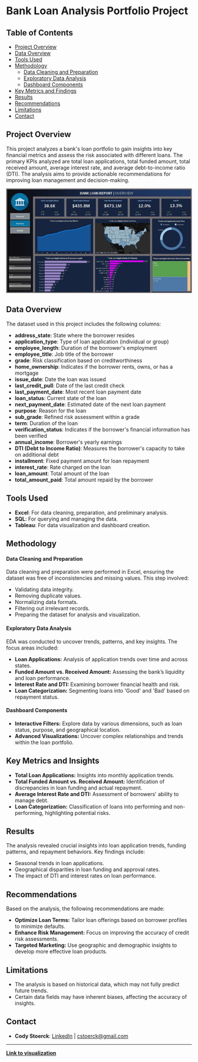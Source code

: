 # Bank Loan Analysis Portfolio Project

## Table of Contents

- [Project Overview](#project-overview)
- [Data Overview](#data-overview)
- [Tools Used](#tools-used)
- [Methodology](#methodology)
  - [Data Cleaning and Preparation](#data-cleaning-and-preparation)
  - [Exploratory Data Analysis](#exploratory-data-analysis)
  - [Dashboard Components](#dashboard-components)
- [Key Metrics and Findings](#key-metrics-and-findings)
- [Results](#results)
- [Recommendations](#recommendations)
- [Limitations](#limitations)
- [Contact](#contact)

## Project Overview
This project analyzes a bank's loan portfolio to gain insights into key financial metrics and assess the risk associated with different loans. The primary KPIs analyzed are total loan applications, total funded amount, total received amount, average interest rate, and average debt-to-income ratio (DTI). The analysis aims to provide actionable recommendations for improving loan management and decision-making.

<img src="bank-loan-dashboard-preview.JPG">

## Data Overview
The dataset used in this project includes the following columns:

- **address_state**: State where the borrower resides
- **application_type**: Type of loan application (individual or group)
- **employee_length**: Duration of the borrower's employment
- **employee_title**: Job title of the borrower
- **grade**: Risk classification based on creditworthiness
- **home_ownership**: Indicates if the borrower rents, owns, or has a mortgage
- **issue_date**: Date the loan was issued
- **last_credit_pull**: Date of the last credit check
- **last_payment_date**: Most recent loan payment date
- **loan_status**: Current state of the loan
- **next_payment_date**: Estimated date of the next loan payment
- **purpose**: Reason for the loan
- **sub_grade**: Refined risk assessment within a grade
- **term**: Duration of the loan
- **verification_status**: Indicates if the borrower's financial information has been verified
- **annual_income**: Borrower's yearly earnings
- **DTI (Debt to Income Ratio)**: Measures the borrower's capacity to take on additional debt
- **installment**: Fixed payment amount for loan repayment
- **interest_rate**: Rate charged on the loan
- **loan_amount**: Total amount of the loan
- **total_amount_paid**: Total amount repaid by the borrower

## Tools Used
- **Excel**: For data cleaning, preparation, and preliminary analysis.
- **SQL**: For querying and managing the data.
- **Tableau**: For data visualization and dashboard creation.

## Methodology
#### Data Cleaning and Preparation
Data cleaning and preparation were performed in Excel, ensuring the dataset was free of inconsistencies and missing values. This step involved:
- Validating data integrity.
- Removing duplicate values.
- Normalizing data formats.
- Filtering out irrelevant records.
- Preparing the dataset for analysis and visualization.

#### Exploratory Data Analysis
EDA was conducted to uncover trends, patterns, and key insights. The focus areas included:
- **Loan Applications:** Analysis of application trends over time and across states.
- **Funded Amount vs. Received Amount:** Assessing the bank’s liquidity and loan performance.
- **Interest Rate and DTI:** Examining borrower financial health and risk.
- **Loan Categorization:** Segmenting loans into 'Good' and 'Bad' based on repayment status.

#### Dashboard Components
- **Interactive Filters:** Explore data by various dimensions, such as loan status, purpose, and geographical location.
- **Advanced Visualizations:** Uncover complex relationships and trends within the loan portfolio.

## Key Metrics and Insights
- **Total Loan Applications:** Insights into monthly application trends.
- **Total Funded Amount vs. Received Amount:** Identification of discrepancies in loan funding and actual repayment.
- **Average Interest Rate and DTI:** Assessment of borrowers' ability to manage debt.
- **Loan Categorization:** Classification of loans into performing and non-performing, highlighting potential risks.

## Results
The analysis revealed crucial insights into loan application trends, funding patterns, and repayment behaviors. Key findings include:
- Seasonal trends in loan applications.
- Geographical disparities in loan funding and approval rates.
- The impact of DTI and interest rates on loan performance.

## Recommendations
Based on the analysis, the following recommendations are made:
- **Optimize Loan Terms:** Tailor loan offerings based on borrower profiles to minimize defaults.
- **Enhance Risk Management:** Focus on improving the accuracy of credit risk assessments.
- **Targeted Marketing:** Use geographic and demographic insights to develop more effective loan products.

## Limitations
- The analysis is based on historical data, which may not fully predict future trends.
- Certain data fields may have inherent biases, affecting the accuracy of insights.

## Contact
- **Cody Stoerck**: [LinkedIn](https://www.linkedin.com/in/codystoerck/) | cstoerck@gmail.com

---

[**Link to visualization**](https://public.tableau.com/app/profile/cody.stoerck/viz/BankLoanAnalysisDashboard_17091319168180/SUMMARY)

